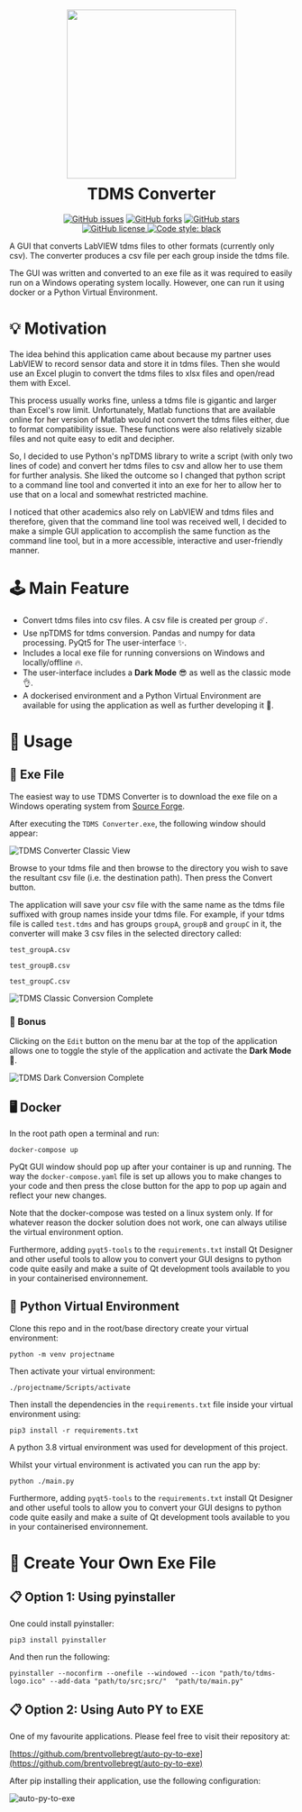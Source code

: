 <h1 align="center">
<img src="images/tdms-logo.svg" width="300" style="padding-bottom:10px"><br><strong>TDMS Converter</strong>
</h1>

<p align="center">
    <a href="https://github.com/nimanamjouyan/tdms-converter/issues"><img alt="GitHub issues" src="https://img.shields.io/github/issues/nimanamjouyan/tdms-converter"></a>
    <a href="https://github.com/nimanamjouyan/tdms-converter/network"><img alt="GitHub forks" src="https://img.shields.io/github/forks/nimanamjouyan/tdms-converter"></a>
    <a href="https://github.com/nimanamjouyan/tdms-converter/stargazers"><img alt="GitHub stars" src="https://img.shields.io/github/stars/nimanamjouyan/tdms-converter"></a>
    <br />
    <a href="https://github.com/nimanamjouyan/tdms-converter/blob/main/LICENSE"><img alt="GitHub license" src="https://img.shields.io/github/license/nimanamjouyan/tdms-converter">
    </a>
    <a href="https://github.com/psf/black" target="_blank">
        <img src="https://img.shields.io/badge/code%20style-black-000000" alt="Code style: black">
    </a>
</p>

A GUI that converts LabVIEW tdms files to other formats (currently only csv). The converter produces a csv file per each group inside the tdms file.

The GUI was written and converted to an exe file as it was required to easily run on a Windows operating system locally. However, one can run it using docker or a Python Virtual Environment.

# 💡 Motivation

The idea behind this application came about because my partner uses LabVIEW to record sensor data and store it in tdms files. Then she would use an Excel plugin to convert the tdms files to xlsx files and open/read them with Excel.

This process usually works fine, unless a tdms file is gigantic and larger than Excel's row limit. Unfortunately, Matlab functions that are available online for her version of Matlab would not convert the tdms files either, due to format compatibility issue. These functions were also relatively sizable files and not quite easy to edit and decipher.

So, I decided to use Python's npTDMS library to write a script (with only two lines of code) and convert her tdms files to csv and allow her to use them for further analysis. She liked the outcome so I changed that python script to a command line tool and converted it into an exe for her to allow her to use that on a local and somewhat restricted machine.

I noticed that other academics also rely on LabVIEW and tdms files and therefore, given that the command line tool was received well, I decided to make a simple GUI application to accomplish the same function as the command line tool, but in a more accessible, interactive and user-friendly manner.

# 🕹️ Main Feature

- Convert tdms files into csv files. A csv file is created per group ☄️.
- Use npTDMS for tdms conversion. Pandas and numpy for data processing. PyQt5 for The user-interface ✨.
- Includes a local exe file for running conversions on Windows and locally/offline 🔥.
- The user-interface includes a **Dark Mode** 😎 as well as the classic mode 👌.
- A dockerised environment and a Python Virtual Environment are available for using the application as well as further developing it 🚀.

# 🔧 Usage

## 💾 Exe File

The easiest way to use TDMS Converter is to download the exe file on a Windows operating system from [Source Forge](https://sourceforge.net/projects/tdmsconverter/files/TDMS%20Converter_v0.1.exe/download).

After executing the ```TDMS Converter.exe```, the following window should appear:

![TDMS Converter Classic View](/images/tdms_converter_classic.PNG)

Browse to your tdms file and then browse to the directory you wish to save the resultant csv file (i.e. the destination path). Then press the Convert button.

The application will save your csv file with the same name as the tdms file suffixed with group names inside your tdms file. For example, if your tdms file is called ```test.tdms``` and has groups ```groupA```, ```groupB``` and ```groupC``` in it, the converter will make 3 csv files in the selected directory called:

```test_groupA.csv```

```test_groupB.csv```

```test_groupC.csv```

![TDMS Classic Conversion Complete](/images/tdms_converter_classic_complete.PNG)

### 🤩 Bonus

Clicking on the ```Edit``` button on the menu bar at the top of the application allows one to toggle the style of the application and activate the **Dark Mode** 🌈.

![TDMS Dark Conversion Complete](/images/tdms_converter_dark_complete.PNG)
## 🖥️ Docker

In the root path open a terminal and run:

```shell
docker-compose up
```

PyQt GUI window should pop up after your container is up and running. The way the ```docker-compose.yaml``` file is set up allows you to make changes to your code and then press the close button for the app to pop up again and reflect your new changes.

Note that the docker-compose was tested on a linux system only. If for whatever reason the docker solution does not work, one can always utilise the virtual environment option.

Furthermore, adding ```pyqt5-tools``` to the ```requirements.txt``` install Qt Designer and other useful tools to allow you to convert your GUI designs to python code quite easily and make a suite of Qt development tools available to you in your containerised environnement.

## 🤖 Python Virtual Environment

Clone this repo and in the root/base directory create your virtual environment:

```shell
python -m venv projectname
```
Then activate your virtual environment:

```shell
./projectname/Scripts/activate
```

Then install the dependencies in the ```requirements.txt``` file inside your virtual environment using:

```shell
pip3 install -r requirements.txt
```

A python 3.8 virtual environment was used for development of this project.

Whilst your virtual environment is activated you can run the app by:

```shell
python ./main.py
```

Furthermore, adding ```pyqt5-tools``` to the ```requirements.txt``` install Qt Designer and other useful tools to allow you to convert your GUI designs to python code quite easily and make a suite of Qt development tools available to you in your containerised environnement.

# 👀 Create Your Own Exe File

## 📋 Option 1: Using pyinstaller

One could install pyinstaller:

```shell
pip3 install pyinstaller
```

And then run the following:

```shell
pyinstaller --noconfirm --onefile --windowed --icon "path/to/tdms-logo.ico" --add-data "path/to/src;src/"  "path/to/main.py"
```

## 📋 Option 2: Using Auto PY to EXE

One of my favourite applications. Please feel free to visit their repository at:

[https://github.com/brentvollebregt/auto-py-to-exe](https://github.com/brentvollebregt/auto-py-to-exe) 

After pip installing their application, use the following configuration:

![auto-py-to-exe](/images/auto-py-to-exe.PNG)